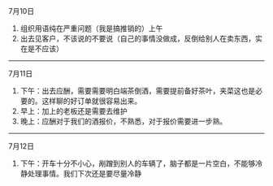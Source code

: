 7月10日

1. 组织用语纯在严重问题（我是搞推销的）上午
2. 出去见客户，不该说的不要说（自己的事情没做成，反倒给别人在卖东西，实在是不应该）

-----

7月11日

1. 下午：出去应酬，需要需要明白端茶倒酒，需要提前备好茶叶，夹菜这也是必要的。这样聊的好订单就很容易出来。
2. 早上：加上的老板还是需要去维护
3. 晚上：应酬对于我们的酒报价，不熟悉，对于报价需要进一步熟。

---

7月12日

1. 下午：开车十分不小心，剐蹭到别人的车辆了，脑子都是一片空白，不能够冷静处理事情。我们下次还是要尽量冷静